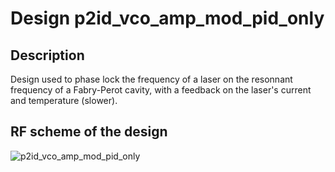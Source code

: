 # Design p2id_vco_amp_mod_pid_only

## Description

Design used to phase lock the frequency of a laser on the resonnant frequency of a Fabry-Perot cavity, with a feedback on the laser's current and temperature (slower).

## RF scheme of the design  

![p2id_vco_amp_mod_pid_only](20191211_110821-90.jpg)
